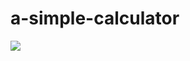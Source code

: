 # a-simple-calculator
 
[![](https://img.shields.io/badge/-USE-3f3f3f?style=for-the-badge&logo=github)](https://rizvandev.github.io/a-simple-calculator/)